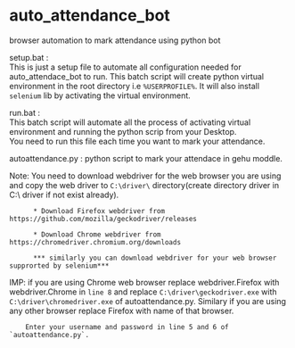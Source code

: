 # auto_attendance_bot
browser automation to mark attendance using python bot


setup.bat :  
This is just a setup file to automate all configuration needed for auto_attendace_bot to run.
This batch script will create python virtual environment in the root directory i.e `%USERPROFILE%`.
It will also install `selenium` lib by activating the virtual environment.


run.bat :                                                                                                                                                                
This batch script will automate all the process of activating virtual environment and running the python scrip from your Desktop.                                        
You need to run this file each time you want to mark your attendance.

                                                                                                                                                                                 
                                                                                                                                                                                                                                                                                         
autoattendance.py : python script to mark your attendace in gehu moddle.
                                                                                                                                                                        
                                                                                                                                                                        
                                                                                                                                                                        
Note: You need to download webdriver for the web browser you are using and copy the web driver to `C:\driver\` directory(create directory driver in C:\ driver if not exist already).


          * Download Firefox webdriver from https://github.com/mozilla/geckodriver/releases 
          
          * Download Chrome webdriver from https://chromedriver.chromium.org/downloads
          
          *** similarly you can download webdriver for your web browser supprorted by selenium***
          
         
   IMP: if you are using Chrome web browser replace webdriver.Firefox with webdriver.Chrome in `line 8` and replace `C:\driver\geckodriver.exe` with `C:\driver\chromedriver.exe` of autoattendance.py. 
        Similary if you are using any other browser replace Firefox with name of that browser.
        
        
        Enter your username and password in line 5 and 6 of `autoattendance.py`.
 
